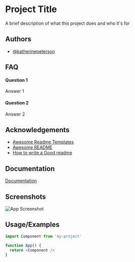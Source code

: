 
# Project Title

A brief description of what this project does and who it's for


## Authors

- [@katherinepeterson](https://www.github.com/octokatherine)

  
## FAQ

#### Question 1

Answer 1

#### Question 2

Answer 2

  
## Acknowledgements

 - [Awesome Readme Templates](https://awesomeopensource.com/project/elangosundar/awesome-README-templates)
 - [Awesome README](https://github.com/matiassingers/awesome-readme)
 - [How to write a Good readme](https://bulldogjob.com/news/449-how-to-write-a-good-readme-for-your-github-project)

  
## Documentation

[Documentation](https://linktodocumentation)

  
## Screenshots

![App Screenshot](https://via.placeholder.com/468x300?text=App+Screenshot+Here)

  
## Usage/Examples

```javascript
import Component from 'my-project'

function App() {
  return <Component />
}
```

  